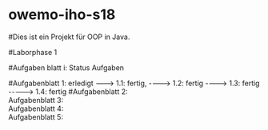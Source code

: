 # owemo-iho-s18
#Dies ist ein Projekt für OOP in Java.

#Laborphase 1    

#Aufgaben blatt i:       Status            Aufgaben

#Aufgabenblatt  1:       erledigt          ---> 1.1: fertig, ----> 1.2: fertig ----> 1.3: fertig -----> 1.4: fertig
#Aufgabenblatt  2:  
Aufgabenblatt  3:  
Aufgabenblatt  4:  
Aufgabenblatt  5:    
